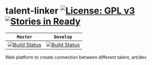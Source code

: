 # talent-linker [![License: GPL v3](https://img.shields.io/badge/License-GPL%20v3-blue.svg)](http://www.gnu.org/licenses/gpl-3.0) [![Stories in Ready](https://badge.waffle.io/ice-blaze/talent-linker.png?label=progress&title=Waffle.io)](https://waffle.io/ice-blaze/talent-linker)

|  **`Master`**   |  **`Develop`** |
|-------------------|----------------------|
| [![Build Status](https://travis-ci.org/ice-blaze/talent-linker.svg?branch=master)](https://travis-ci.org/ice-blaze/talent-linker) |[![Build Status](https://travis-ci.org/ice-blaze/talent-linker.svg?branch=develop)](https://travis-ci.org/ice-blaze/talent-linker) |
Web platform to create connection between different talent, art/dev
